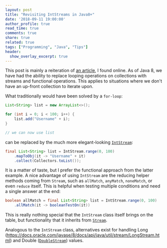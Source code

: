 ```yaml
---
layout: post
title: "Revisiting IntStreams in Java8+"
date: '2018-09-11 19:00:00'
author_profile: true
read_time: true
comments: true
share: true
related: true
tags: ["Programming", "Java", "Tips"]
header:
  show_overlay_excerpt: true
---
```


This post is mainly a reiteration of [an article](http://www.deadcoderising.com/2015-05-19-java-8-replace-traditional-for-loops-with-intstreams/), I found online. As of Java 8, we have had the ability to replace looping operations on collections with streams and functional operations. This applies to situations where we don't have an up-front collection to iterate upon.

What traditionally would have been solved by a `for-loop`:

```java
List<String> list = new ArrayList<>();

for (int i = 0; i < 100; i++) {
    list.add("Username" + i);
}

// we can now use list
```

can be replaced by the much more elegant-looking [`IntStream`](https://docs.oracle.com/javase/8/docs/api/java/util/stream/IntStream.html):

```java
final List<String> list = IntStream.range(0, 100)
	.mapToObj(it -> "Username" + it)
	.collect(Collectors.toList());
```

It is a matter of taste, but I prefer the functional approach from the latter example. A nice advantage of using `IntStream` are the reducing helper methods coming from `Stream`, such as `allMatch`, `anyMatch`, `noneMatch`, or even `reduce` itself. This is helpful when testing multiple conditions and need a single answer at the end:

```java
boolean allMatch = final List<String> list = IntStream.range(0, 100)
	.allMatch(it -> booleanTestOn(it))
```

This is really nothing special that the `IntStream` class itself brings on the table, but functionality that it inherits from [`Stream`](https://docs.oracle.com/javase/8/docs/api/java/util/stream/Stream.html).

Analogous to the `IntStream` class, alternatives exist for handling Long (https://docs.oracle.com/javase/8/docs/api/java/util/stream/LongStream.html) and Double ([`DoubleStream`](https://docs.oracle.com/javase/8/docs/api/java/util/stream/DoubleStream.html)) values.
